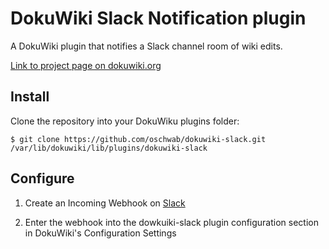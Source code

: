 # DokuWiki Slack Notification plugin

A DokuWiki plugin that notifies a Slack channel room of wiki edits.

[Link to project page on dokuwiki.org](https://www.dokuwiki.org/plugin:dokuwiki-slack)

## Install

Clone the repository into your DokuWiku plugins folder:

```
$ git clone https://github.com/oschwab/dokuwiki-slack.git /var/lib/dokuwiki/lib/plugins/dokuwiki-slack
```

## Configure

1. Create an Incoming Webhook on [Slack ](https://my.slack.com/services/new/incoming-webhook/)

2. Enter the webhook into the dowkuiki-slack plugin configuration section in DokuWiki's Configuration Settings
